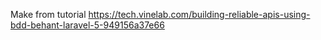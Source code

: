 Make from tutorial
https://tech.vinelab.com/building-reliable-apis-using-bdd-behant-laravel-5-949156a37e66
